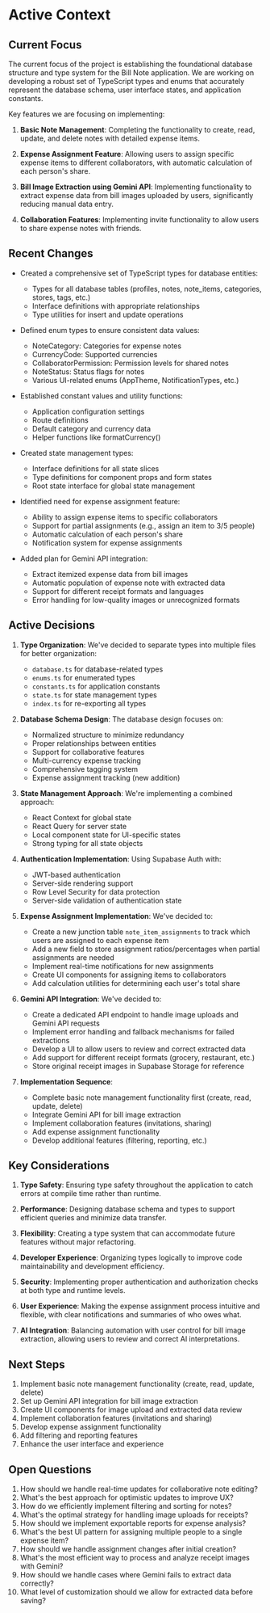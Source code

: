 # Active Context

## Current Focus

The current focus of the project is establishing the foundational database structure and type system for the Bill Note application. We are working on developing a robust set of TypeScript types and enums that accurately represent the database schema, user interface states, and application constants.

Key features we are focusing on implementing:

1. **Basic Note Management**: Completing the functionality to create, read, update, and delete notes with detailed expense items.

2. **Expense Assignment Feature**: Allowing users to assign specific expense items to different collaborators, with automatic calculation of each person's share.

3. **Bill Image Extraction using Gemini API**: Implementing functionality to extract expense data from bill images uploaded by users, significantly reducing manual data entry.

4. **Collaboration Features**: Implementing invite functionality to allow users to share expense notes with friends.

## Recent Changes

- Created a comprehensive set of TypeScript types for database entities:

  - Types for all database tables (profiles, notes, note_items, categories, stores, tags, etc.)
  - Interface definitions with appropriate relationships
  - Type utilities for insert and update operations

- Defined enum types to ensure consistent data values:

  - NoteCategory: Categories for expense notes
  - CurrencyCode: Supported currencies
  - CollaboratorPermission: Permission levels for shared notes
  - NoteStatus: Status flags for notes
  - Various UI-related enums (AppTheme, NotificationTypes, etc.)

- Established constant values and utility functions:

  - Application configuration settings
  - Route definitions
  - Default category and currency data
  - Helper functions like formatCurrency()

- Created state management types:

  - Interface definitions for all state slices
  - Type definitions for component props and form states
  - Root state interface for global state management

- Identified need for expense assignment feature:

  - Ability to assign expense items to specific collaborators
  - Support for partial assignments (e.g., assign an item to 3/5 people)
  - Automatic calculation of each person's share
  - Notification system for expense assignments

- Added plan for Gemini API integration:
  - Extract itemized expense data from bill images
  - Automatic population of expense note with extracted data
  - Support for different receipt formats and languages
  - Error handling for low-quality images or unrecognized formats

## Active Decisions

1. **Type Organization**: We've decided to separate types into multiple files for better organization:

   - `database.ts` for database-related types
   - `enums.ts` for enumerated types
   - `constants.ts` for application constants
   - `state.ts` for state management types
   - `index.ts` for re-exporting all types

2. **Database Schema Design**: The database design focuses on:

   - Normalized structure to minimize redundancy
   - Proper relationships between entities
   - Support for collaborative features
   - Multi-currency expense tracking
   - Comprehensive tagging system
   - Expense assignment tracking (new addition)

3. **State Management Approach**: We're implementing a combined approach:

   - React Context for global state
   - React Query for server state
   - Local component state for UI-specific states
   - Strong typing for all state objects

4. **Authentication Implementation**: Using Supabase Auth with:

   - JWT-based authentication
   - Server-side rendering support
   - Row Level Security for data protection
   - Server-side validation of authentication state

5. **Expense Assignment Implementation**: We've decided to:

   - Create a new junction table `note_item_assignments` to track which users are assigned to each expense item
   - Add a new field to store assignment ratios/percentages when partial assignments are needed
   - Implement real-time notifications for new assignments
   - Create UI components for assigning items to collaborators
   - Add calculation utilities for determining each user's total share

6. **Gemini API Integration**: We've decided to:

   - Create a dedicated API endpoint to handle image uploads and Gemini API requests
   - Implement error handling and fallback mechanisms for failed extractions
   - Develop a UI to allow users to review and correct extracted data
   - Add support for different receipt formats (grocery, restaurant, etc.)
   - Store original receipt images in Supabase Storage for reference

7. **Implementation Sequence**:
   - Complete basic note management functionality first (create, read, update, delete)
   - Integrate Gemini API for bill image extraction
   - Implement collaboration features (invitations, sharing)
   - Add expense assignment functionality
   - Develop additional features (filtering, reporting, etc.)

## Key Considerations

1. **Type Safety**: Ensuring type safety throughout the application to catch errors at compile time rather than runtime.

2. **Performance**: Designing database schema and types to support efficient queries and minimize data transfer.

3. **Flexibility**: Creating a type system that can accommodate future features without major refactoring.

4. **Developer Experience**: Organizing types logically to improve code maintainability and development efficiency.

5. **Security**: Implementing proper authentication and authorization checks at both type and runtime levels.

6. **User Experience**: Making the expense assignment process intuitive and flexible, with clear notifications and summaries of who owes what.

7. **AI Integration**: Balancing automation with user control for bill image extraction, allowing users to review and correct AI interpretations.

## Next Steps

1. Implement basic note management functionality (create, read, update, delete)
2. Set up Gemini API integration for bill image extraction
3. Create UI components for image upload and extracted data review
4. Implement collaboration features (invitations and sharing)
5. Develop expense assignment functionality
6. Add filtering and reporting features
7. Enhance the user interface and experience

## Open Questions

1. How should we handle real-time updates for collaborative note editing?
2. What's the best approach for optimistic updates to improve UX?
3. How do we efficiently implement filtering and sorting for notes?
4. What's the optimal strategy for handling image uploads for receipts?
5. How should we implement exportable reports for expense analysis?
6. What's the best UI pattern for assigning multiple people to a single expense item?
7. How should we handle assignment changes after initial creation?
8. What's the most efficient way to process and analyze receipt images with Gemini?
9. How should we handle cases where Gemini fails to extract data correctly?
10. What level of customization should we allow for extracted data before saving?
